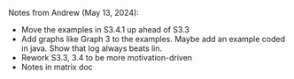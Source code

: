Notes from Andrew (May 13, 2024):
- Move the examples in S3.4.1 up ahead of S3.3
- Add graphs like Graph 3 to the examples.  Maybe add an example coded in java.  Show that log always beats lin.
- Rework S3.3, 3.4 to be more motivation-driven
- Notes in matrix doc